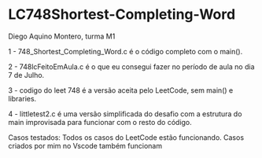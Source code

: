 # LC748Shortest-Completing-Word

Diego Aquino Montero, turma M1

1 - 748_Shortest_Completing_Word.c é o código completo com o main().

2 - 748lcFeitoEmAula.c é o que eu consegui fazer no período de aula no dia 7 de Julho.

3 - codigo do leet 748 é a versão aceita pelo LeetCode, sem main() e libraries.

4 - littletest2.c é uma versão simplificada do desafio com a estrutura do main improvisada para funcionar com o resto do código.


Casos testados:
Todos os casos do LeetCode estão funcionando.
Casos criados por mim no Vscode também funcionam
